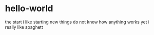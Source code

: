 # hello-world
the start
i like starting new things
do not know how anything works yet
i really like spaghett
